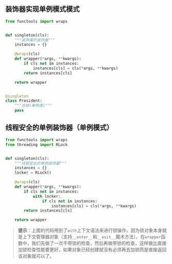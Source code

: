 ## 装饰器实现单例模式模式

```python
from functools import wraps


def singleton(cls):
    """装饰类的装饰器"""
    instances = {}

    @wraps(cls)
    def wrapper(*args, **kwargs):
        if cls not in instances:
            instances[cls] = cls(*args, **kwargs)
        return instances[cls]

    return wrapper


@singleton
class President:
    """总统(单例类)"""
    pass
```

## 线程安全的单例装饰器（单例模式）

```python
from functools import wraps
from threading import RLock


def singleton(cls):
    """线程安全的单例装饰器"""
    instances = {}
    locker = RLock()

    @wraps(cls)
    def wrapper(*args, **kwargs):
        if cls not in instances:
            with locker:
                if cls not in instances:
                    instances[cls] = cls(*args, **kwargs)
        return instances[cls]

    return wrapper
```

> **提示**：上面的代码用到了`with`上下文语法来进行锁操作，因为锁对象本身就是上下文管理器对象（支持`__enter__`和`__exit__`魔术方法）。在`wrapper`函数中，我们先做了一次不带锁的检查，然后再做带锁的检查，这样做比直接加锁检查性能要更好，如果对象已经创建就没有必须再去加锁而是直接返回该对象就可以了。